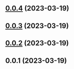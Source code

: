 ## [0.0.4](https://github.com/AkaraChen/react-components/compare/0.0.3...0.0.4) (2023-03-19)

## [0.0.3](https://github.com/AkaraChen/react-components/compare/0.0.2...0.0.3) (2023-03-19)

## [0.0.2](https://github.com/AkaraChen/react-components/compare/0.0.1...0.0.2) (2023-03-19)

## 0.0.1 (2023-03-19)
